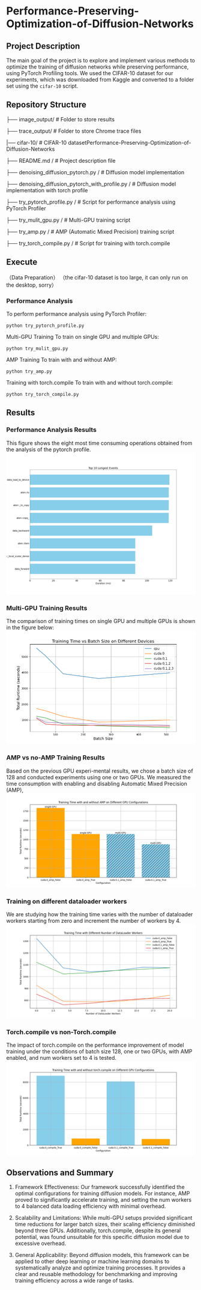 # Performance-Preserving-Optimization-of-Diffusion-Networks

## Project Description
The main goal of the project is to explore and implement various methods to optimize the training of diffusion networks while preserving performance, using PyTorch Profiling tools. We used the CIFAR-10 dataset for our experiments, which was downloaded from Kaggle and converted to a folder set using the `cifar-10` script.

## Repository Structure

├── image_output/ # Folder to store results 

├── trace_output/ # Folder to store Chrome trace files 

|── cifar-10/ # CIFAR-10 datasetPerformance-Preserving-Optimization-of-Diffusion-Networks

├── README.md / # Project description file 

├── denoising_diffusion_pytorch.py / # Diffusion model implementation 

├── denoising_diffusion_pytorch_with_profile.py / # Diffusion model implementation with torch profile

├── try_pytorch_profile.py / # Script for performance analysis using PyTorch Profiler 

├── try_mulit_gpu.py / # Multi-GPU training script 

├── try_amp.py / # AMP (Automatic Mixed Precision) training script

├── try_torch_compile.py / # Script for training with torch.compile 



## Execute 
（Data Preparation）
（the cifar-10 dataset is too large, it can only run on the desktop, sorry）


### Performance Analysis
To perform performance analysis using PyTorch Profiler:
```
python try_pytorch_profile.py
```
Multi-GPU Training
To train on single GPU and multiple GPUs:
```
python try_mulit_gpu.py
```

AMP Training
To train with and without AMP:
```
python try_amp.py
```

Training with torch.compile
To train with and without torch.compile:
```
python try_torch_compile.py
```

## Results
### Performance Analysis Results
This figure shows the eight most time consuming operations obtained from the analysis of the pytorch profile.
![](./image_output/top_10_longest_events.png)


### Multi-GPU Training Results
The comparison of training times on single GPU and multiple GPUs is shown in the figure below:
![](./image_output/training_time_vs_batch_size.png)


### AMP vs no-AMP Training Results
Based on the previous GPU experi-mental results, we chose a batch size of 128 and conducted experiments using one or two GPUs. We measured the time consumption with enabling and disabling Automatic Mixed Precision (AMP),
![](./image_output/training_time_with_amp.png)

### Training on different dataloader workers
We are studying how the training time varies with the number of dataloader workers starting from zero and increment the number of workers by 4.
![](./image_output/training_time_vs_num_workers.png)


### Torch.compile vs non-Torch.compile
The impact of torch.compile on the performance improvement of model training under the conditions of batch size 128, one or two GPUs, with AMP enabled, and
num workers set to 4 is tested.
![](./image_output/training_time_via_torch_compile.png)


## Observations and Summary

1) Framework Effectiveness: Our framework successfully identified the optimal configurations for training diffusion models. For instance, AMP proved to significantly accelerate training, and setting the num workers to 4 balanced data loading efficiency with minimal overhead. 

2) Scalability and Limitations: While multi-GPU setups provided significant time reductions for larger batch sizes, their scaling efficiency diminished beyond three GPUs. Additionally, torch.compile, despite its general potential, was found unsuitable for this specific diffusion model due to excessive overhead.

3) General Applicability: Beyond diffusion models, this framework can be applied to other deep learning or machine learning domains to systematically analyze and optimize training processes. It provides a clear and reusable methodology for benchmarking and improving training efficiency across a wide range of tasks.
